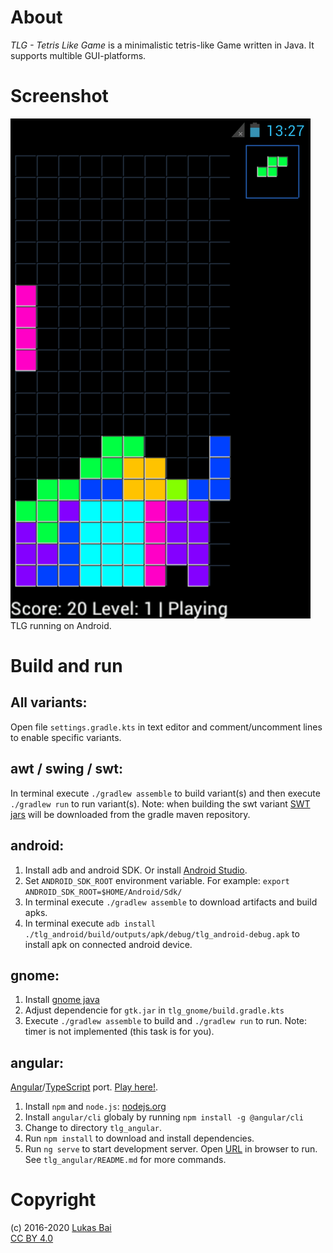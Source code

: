 # About
*TLG - Tetris Like Game* is a minimalistic tetris-like Game written in Java. It supports multible GUI-platforms.
    
# Screenshot
![TLG running on Android](screenshot.png)  
TLG running on Android.

# Build and run
## All variants:
Open file `settings.gradle.kts` in text editor and comment/uncomment lines to enable specific variants.

## awt / swing / swt:
In terminal execute `./gradlew assemble` to build variant(s) and then execute `./gradlew run` to run variant(s).
Note: when building the swt variant [SWT jars](https://plugins.gradle.org/plugin/com.diffplug.gradle.swt.nativedeps) will be downloaded from the gradle maven repository.

## android:
1. Install adb and android SDK. Or install [Android Studio](https://developer.android.com/studio/).
2. Set `ANDROID_SDK_ROOT` environment variable. For example: `export ANDROID_SDK_ROOT=$HOME/Android/Sdk/`
3. In terminal execute `./gradlew assemble` to download artifacts and build apks.
4. In terminal execute `adb install ./tlg_android/build/outputs/apk/debug/tlg_android-debug.apk` to install apk on connected android device.

## gnome:
1. Install [gnome java](http://java-gnome.sourceforge.net/)
2. Adjust dependencie for `gtk.jar` in `tlg_gnome/build.gradle.kts`
3. Execute `./gradlew assemble` to build and `./gradlew run` to run.
Note: timer is not implemented (this task is for you).

## angular:
[Angular](https://angular.io/)/[TypeScript](https://www.typescriptlang.org/) port. [Play here!](https://bailu.ch/tlg/). 
1. Install `npm` and `node.js`: [nodejs.org](https://nodejs.org)
2. Install `angular/cli` globaly by running `npm install -g @angular/cli`
3. Change to directory `tlg_angular`.
4. Run `npm install` to download and install dependencies.
5. Run `ng serve` to start development server. Open [URL](http://localhost:4200/) in browser to run.
See `tlg_angular/README.md` for more commands.

# Copyright
(c) 2016-2020 [Lukas Bai](mailto:bailu@bailu.ch)  
[CC BY 4.0](http://creativecommons.org/licenses/by/4.0/)

